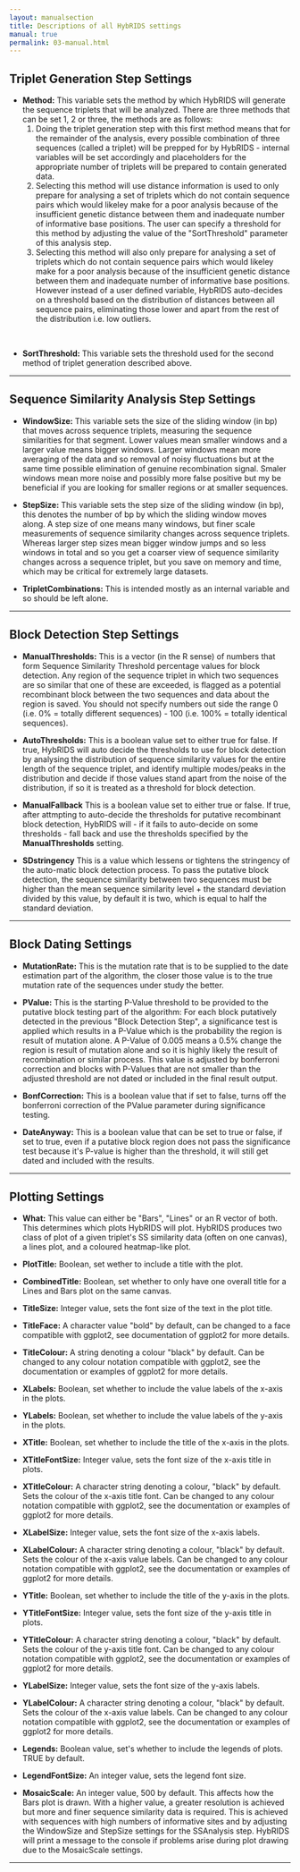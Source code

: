 ```yaml
---
layout: manualsection
title: Descriptions of all HybRIDS settings
manual: true
permalink: 03-manual.html
---
```


Triplet Generation Step Settings
--------------------------------

* **Method:**
This variable sets the method by which HybRIDS will generate the sequence triplets that will be analyzed. 
There are three methods that can be set 1, 2 or three, the methods are as follows:
	1. Doing the triplet generation step with this first method means that for the remainder of the analysis, every possible
	combination of three sequences (called a triplet) will be prepped for by HybRIDS - internal variables will be set accordingly 
	and placeholders for the appropriate number of triplets will be prepared to contain generated data.
	2. Selecting this method will use distance information is used to only prepare for analysing a set of triplets which do not contain sequence pairs
	which would likeley make for a poor analysis because of the insufficient genetic distance between them and inadequate number of informative base positions.
	The user can specify a threshold for this method by adjusting the value of the "SortThreshold" parameter of this analysis step.
	3. Selecting this method will also only prepare for analysing a set of triplets which do not contain sequence pairs
	which would likeley make for a poor analysis because of the insufficient genetic distance between them and inadequate number of informative base positions.
	However instead of a user defined variable, HybRIDS auto-decides on a threshold based on the distribution of distances between all sequence pairs, eliminating 
	those lower and apart from the rest of the distribution i.e. low outliers.

<br>

* **SortThreshold:** 
This variable sets the threshold used for the second method of triplet generation described above. 

---
	
Sequence Similarity Analysis Step Settings
------------------------------------------

* **WindowSize:**
This variable sets the size of the sliding window (in bp) that moves across sequence triplets, measuring the sequence similarities for that segment. 
Lower values mean smaller windows and a larger value means bigger windows. Larger windows mean more averaging of the data and so removal of noisy fluctuations but at the same time possible elimination of genuine recombination signal.
Smaler windows mean more noise and possibly more false positive but my be beneficial if you are looking for smaller regions or at smaller sequences.

* **StepSize:**
This variable sets the step size of the sliding window (in bp), this denotes the number of bp by which the sliding window moves along. A step size of one means many windows, but finer scale measurements of sequence similarity changes across sequence triplets.
Whereas larger step sizes mean bigger window jumps and so less windows in total and so you get a coarser view of sequence similarity changes across a sequence triplet, but you save on memory and time, which may be critical for extremely large datasets. 

* **TripletCombinations:**
This is intended mostly as an internal variable and so should be left alone.

---

Block Detection Step Settings
-----------------------------

* **ManualThresholds:**
This is a vector (in the R sense) of numbers that form Sequence Similarity Threshold percentage values for block detection. 
Any region of the sequence triplet in which two sequences are so similar that one of these are exceeded, is flagged as a potential recombinant block between the two sequences and data about the region is saved. You should not specify numbers out side the range 0 (i.e. 0% = totally different sequences) - 100 (i.e. 100% = totally identical sequences).

* **AutoThresholds:**
This is a boolean value set to either true for false. If true, HybRIDS will auto decide the thresholds to use for block detection by analysing the distribution
of sequence similarity values for the entire length of the sequence triplet, and identify multiple modes/peaks in the distribution and decide if those values stand apart from the noise of the distribution, if so it is treated as a threshold for block detection.

* **ManualFallback**
This is a boolean value set to either true or false. If true, after attmpting to auto-decide the thresholds for putative recombinant block detection, HybRIDS will - if it fails to auto-decide on some thresholds - fall back and use the thresholds specified by the **ManualThresholds** setting.

* **SDstringency**
This is a value which lessens or tightens the stringency of the auto-matic block detection process. To pass the putative block detection, the sequence similarity between two sequences must be higher than the mean sequence similarity level + the standard deviation divided by this value, by default it is two, which is equal to half the standard deviation.

---

Block Dating Settings
---------------------

* **MutationRate:**
This is the mutation rate that is to be supplied to the date estimation part of the algorithm, the closer those value is to the true mutation rate of the sequences under study the better.

* **PValue:**
This is the starting P-Value threshold to be provided to the putative block testing part of the algorithm: For each block putatively detected in the previous "Block Detection Step",
a significance test is applied which results in a P-Value which is the probability the region is result of mutation alone. A P-Value of 0.005 means a 0.5% change the region is result of mutation alone 
and so it is highly likely the result of recombination or similar process.
This value is adjusted by bonferroni correction and blocks with P-Values that are not smaller than the adjusted threshold are not dated or included in the final result output.

* **BonfCorrection:**
This is a boolean value that if set to false, turns off the bonferroni correction of the PValue parameter during significance testing.

* **DateAnyway:**
This is a boolean value that can be set to true or false, if set to true, even if a putative block region does not pass the significance test because it's P-value is higher than the threshold,
it will still get dated and included with the results.

---

Plotting Settings
-----------------

* **What:**
This value can either be "Bars", "Lines" or an R vector of both. This determines which plots HybRIDS will plot. HybRIDS produces two class of plot of a given triplet's SS similarity data (often on one canvas), a lines plot, and a coloured heatmap-like plot.

* **PlotTitle:**
Boolean, set wether to include a title with the plot.

* **CombinedTitle:**
Boolean, set whether to only have one overall title for a Lines and Bars plot on the same canvas. 

* **TitleSize:**
Integer value, sets the font size of the text in the plot title. 

* **TitleFace:**
A character value "bold" by default, can be changed to a face compatible with ggplot2, see documentation of ggplot2 for more details.

* **TitleColour:** 
A string denoting a colour "black" by default. Can be changed to any colour notation compatible with ggplot2, see the documentation or examples of ggplot2 for more details.

* **XLabels:**
Boolean, set whether to include the value labels of the x-axis in the plots. 

* **YLabels:**
Boolean, set whether to include the value labels of the y-axis in the plots.

* **XTitle:**
Boolean, set whether to include the title of the x-axis in the plots.

* **XTitleFontSize:**
Integer value, sets the font size of the x-axis title in plots.

* **XTitleColour:**
A character string denoting a colour, "black" by default. Sets the colour of the x-axis title font. Can be changed to any colour notation compatible with ggplot2, see the documentation or examples of ggplot2 for more details.

* **XLabelSize:**
Integer value, sets the font size of the x-axis labels.

* **XLabelColour:**
A character string denoting a colour, "black" by default. Sets the colour of the x-axis value labels. Can be changed to any colour notation compatible with ggplot2, see the documentation or examples of ggplot2 for more details.

* **YTitle:**
Boolean, set whether to include the title of the y-axis in the plots.

* **YTitleFontSize:**
Integer value, sets the font size of the y-axis title in plots.

* **YTitleColour:**
A character string denoting a colour, "black" by default. Sets the colour of the y-axis title font. Can be changed to any colour notation compatible with ggplot2, see the documentation or examples of ggplot2 for more details.

* **YLabelSize:**
Integer value, sets the font size of the y-axis labels.

* **YLabelColour:**
A character string denoting a colour, "black" by default. Sets the colour of the x-axis value labels. Can be changed to any colour notation compatible with ggplot2, see the documentation or examples of ggplot2 for more details.

* **Legends:**
Boolean value, set's whether to include the legends of plots. TRUE by default.

* **LegendFontSize:**
An integer value, sets the legend font size.

* **MosaicScale:**
An integer value, 500 by default. This affects how the Bars plot is drawn. With a higher value, a greater resolution is achieved but more and finer sequence similarity data is required. This is achieved with sequences with high numbers of informative sites and by adjusting the WindowSize and StepSize settings for the SSAnalysis step.
HybRIDS will print a message to the console if problems arise during plot drawing due to the MosaicScale settings.

---




